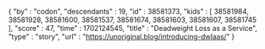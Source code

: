 {
  "by" : "codon",
  "descendants" : 19,
  "id" : 38581373,
  "kids" : [ 38581984, 38581928, 38581600, 38581537, 38581674, 38581603, 38581607, 38581745 ],
  "score" : 47,
  "time" : 1702124545,
  "title" : "Deadweight Loss as a Service",
  "type" : "story",
  "url" : "https://unoriginal.blog/introducing-dwlaas/"
}
